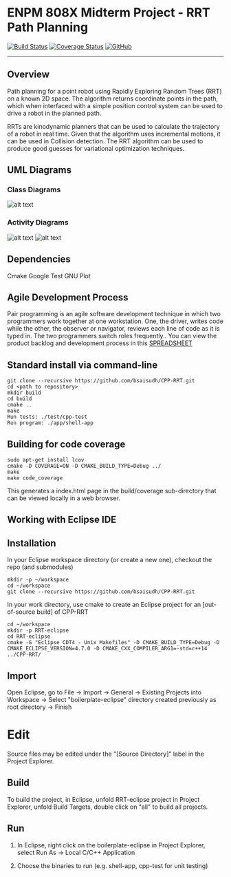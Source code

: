# ENPM 808X Midterm Project - RRT Path Planning
[![Build Status](https://travis-ci.org/bsaisudh/CPP-RRT.svg?branch=master)](https://travis-ci.org/bsaisudh/CPP-RRT)
[![Coverage Status](https://coveralls.io/repos/github/bsaisudh/CPP-RRT/badge.svg?branch=master)](https://coveralls.io/github/bsaisudh/CPP-RRT?branch=master)
[![GitHub](https://img.shields.io/github/license/mashape/apistatus.svg)](https://raw.githubusercontent.com/bsaisudh/CPP-RRT/master/LICENSE)

---
## Overview

Path planning for a point robot using Rapidly Exploring Random Trees (RRT) on a known 2D space. The algorithm
returns coordinate points in the path, which when interfaced with a simple position control system can be used to
drive a robot in the planned path.

RRTs are kinodynamic planners that can be used to calculate the trajectory of a robot in real time. Given that the
algorithm uses incremental motions, it can be used in Collision detection. The RRT algorithm can be used to
produce good guesses for variational optimization techniques.

## UML Diagrams
### Class Diagrams
![alt text](https://raw.githubusercontent.com/bsaisudh/CPP-RRT/master/UML/Initial/classDescriptions.png)

### Activity Diagrams
![alt text](https://raw.githubusercontent.com/bsaisudh/CPP-RRT/master/UML/Initial/Activity%20Diagram%20Compute%20Path.png)
![alt text](https://raw.githubusercontent.com/bsaisudh/CPP-RRT/master/UML/Initial/activityDiagram_RRT.png)

## Dependencies
Cmake
Google Test
GNU Plot

## Agile Development Process
Pair programming is an agile software development technique in which two programmers work together at one workstation. One, the driver, writes code while the other, the observer or navigator, reviews each line of code as it is typed in. The two programmers switch roles frequently.. You can view the product backlog and development process in this [SPREADSHEET](https://docs.google.com/spreadsheets/d/1cJVLNv9pZ2T4a17OsMPn_WnxRS6tAkfYJKaMcSRo6MA/edit#gid=904828225)

## Standard install via command-line
```
git clone --recursive https://github.com/bsaisudh/CPP-RRT.git
cd <path to repository>
mkdir build
cd build
cmake ..
make
Run tests: ./test/cpp-test
Run program: ./app/shell-app
```

## Building for code coverage
```
sudo apt-get install lcov
cmake -D COVERAGE=ON -D CMAKE_BUILD_TYPE=Debug ../
make
make code_coverage
```
This generates a index.html page in the build/coverage sub-directory that can be viewed locally in a web browser.

## Working with Eclipse IDE ##

## Installation

In your Eclipse workspace directory (or create a new one), checkout the repo (and submodules)
```
mkdir -p ~/workspace
cd ~/workspace
git clone --recursive https://github.com/bsaisudh/CPP-RRT.git
```

In your work directory, use cmake to create an Eclipse project for an [out-of-source build] of CPP-RRT

```
cd ~/workspace
mkdir -p RRT-eclipse
cd RRT-eclipse
cmake -G "Eclipse CDT4 - Unix Makefiles" -D CMAKE_BUILD_TYPE=Debug -D CMAKE_ECLIPSE_VERSION=4.7.0 -D CMAKE_CXX_COMPILER_ARG1=-std=c++14 ../CPP-RRT/
```

## Import

Open Eclipse, go to File -> Import -> General -> Existing Projects into Workspace -> 
Select "boilerplate-eclipse" directory created previously as root directory -> Finish

# Edit

Source files may be edited under the "[Source Directory]" label in the Project Explorer.


## Build

To build the project, in Eclipse, unfold RRT-eclipse project in Project Explorer,
unfold Build Targets, double click on "all" to build all projects.

## Run

1. In Eclipse, right click on the boilerplate-eclipse in Project Explorer,
select Run As -> Local C/C++ Application

2. Choose the binaries to run (e.g. shell-app, cpp-test for unit testing)
